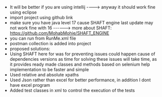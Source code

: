 * It will be better if you are using intellij ----> anyway it should work fine using eclipse
* import project using github link
* make sure you have java level 17 cause SHAFT engine last update may not work fine with 16 ------> more about SHAFT: https://github.com/MohabMohie/SHAFT_ENGINE
* you can run from RunMe.xml file
* postman collection is added into project
* proposed solutions:
* Using SHAFT here for was for preventing issues could happen cause of dependencies versions as time for solving these issues will take time, as it provides ready made classes and methods based on selenium help implementation to be faster and simple
* Used relative and absolute xpaths
* Used Json rather than excel for better performance, in addition I dont have excel program
* Added test classes in xml to control the execution of the tests 
